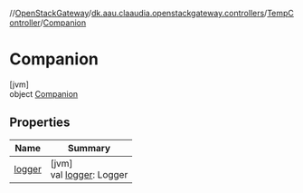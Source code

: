 //[OpenStackGateway](../../../../index.md)/[dk.aau.claaudia.openstackgateway.controllers](../../index.md)/[TempController](../index.md)/[Companion](index.md)

# Companion

[jvm]\
object [Companion](index.md)

## Properties

| Name | Summary |
|---|---|
| [logger](logger.md) | [jvm]<br>val [logger](logger.md): Logger |
